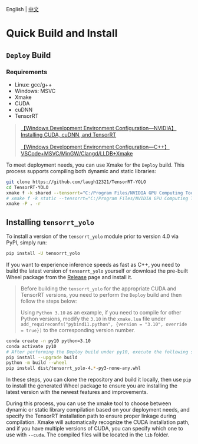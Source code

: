 English | [中文](../cn/build_and_install.md)

# Quick Build and Install

## `Deploy` Build

### Requirements

- Linux: gcc/g++
- Windows: MSVC
- Xmake
- CUDA
- cuDNN
- TensorRT

> [【Windows Development Environment Configuration—NVIDIA】Installing CUDA, cuDNN, and TensorRT](https://www.cnblogs.com/laugh12321/p/17830096.html)
>
> [【Windows Development Environment Configuration—C++】VSCode+MSVC/MinGW/Clangd/LLDB+Xmake](https://www.cnblogs.com/laugh12321/p/17827624.html)

To meet deployment needs, you can use Xmake for the `Deploy` build. This process supports compiling both dynamic and static libraries:

```bash
git clone https://github.com/laugh12321/TensorRT-YOLO
cd TensorRT-YOLO
xmake f -k shared --tensorrt="C:/Program Files/NVIDIA GPU Computing Toolkit/TensorRT/v8.6.1.6"
# xmake f -k static --tensorrt="C:/Program Files/NVIDIA GPU Computing Toolkit/TensorRT/v8.6.1.6"
xmake -P . -r
```

## Installing `tensorrt_yolo`

To install a version of the `tensorrt_yolo` module prior to version 4.0 via PyPI, simply run:

```bash
pip install -U tensorrt_yolo
```

If you want to experience inference speeds as fast as C++, you need to build the latest version of `tensorrt_yolo` yourself or download the pre-built Wheel package from the [Release](https://github.com/laugh12321/TensorRT-YOLO/releases) page and install it.

> Before building the `tensorrt_yolo` for the appropriate CUDA and TensorRT versions, you need to perform the `Deploy` build and then follow the steps below:
>
> Using `Python 3.10` as an example, if you need to compile for other Python versions, modify the `3.10` in the `xmake.lua` file under `add_requireconfs("pybind11.python", {version = "3.10", override = true})` to the corresponding version number.
```bash
conda create -n py10 python=3.10
conda activate py10
# After performing the Deploy build under py10, execute the following steps
pip install --upgrade build
python -m build --wheel
pip install dist/tensorrt_yolo-4.*-py3-none-any.whl
```

In these steps, you can clone the repository and build it locally, then use `pip` to install the generated Wheel package to ensure you are installing the latest version with the newest features and improvements.

During this process, you can use the xmake tool to choose between dynamic or static library compilation based on your deployment needs, and specify the TensorRT installation path to ensure proper linkage during compilation. Xmake will automatically recognize the CUDA installation path, and if you have multiple versions of CUDA, you can specify which one to use with `--cuda`. The compiled files will be located in the `lib` folder.